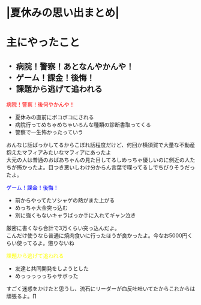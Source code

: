 # |夏休みの思い出まとめ|

# 主にやったこと
<h2>
・ 病院！警察！あとなんやかんや！<br>
・ ゲーム！課金！後悔！<br>
・ 課題から逃げて追われる
</h2>

<font color="Red">病院！警察！後何やかんや！</font>

- 夏休みの直前にボコボコにされる
- 病院行ってめちゃめちゃいろんな種類の診断書取ってくる
- 警察で一生怖かったっていう

おんなじ話ばっかしてるからこぼれ話程度だけど、何回か横須賀で大量な不動産抱えたマフィアみたいなマフィアにあったよ<br>
大元の人は普通のおばあちゃんの見た目してるしめっちゃ優しいのに側近の人たちが怖かったよ。目つき悪いしわけ分からん言葉で喋ってるしでちびりそうだったよ。

<font color="Blue">ゲーム！課金！後悔！</font>

- 前からやってたソシャゲの熱がまた上がる
- めっちゃ大金突っ込む
- 別に強くもないキャラばっか手に入れてギャン泣き

厳密に書くなら合計で3万くらい突っ込んだよ。<br>こんだけ使うなら普通に焼肉食いに行ったほうが良かったよ。今なお5000円くらい使ってるよ。懲りないね

<font color="yellow">課題から逃げて追われる</font>

- 友達と共同開発をしようとした
- めっっっっっちゃサボった

すごく迷惑をかけたと思うし、流石にリーダーが血反吐吐いてたからこれからは頑張るよ。∏